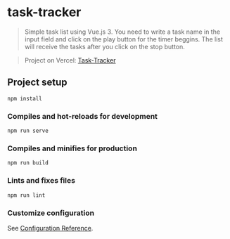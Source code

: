 # task-tracker

> Simple task list using Vue.js 3. You need to write a task name in the input field and click on the play button for the timer beggins. The list will receive the tasks after you click on the stop button.

> Project on Vercel: [Task-Tracker](https://task-tracker-brenogbestrella.vercel.app/)

## Project setup

```
npm install
```

### Compiles and hot-reloads for development

```
npm run serve
```

### Compiles and minifies for production

```
npm run build
```

### Lints and fixes files

```
npm run lint
```

### Customize configuration

See [Configuration Reference](https://cli.vuejs.org/config/).
